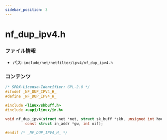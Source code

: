 ```yaml
---
sidebar_position: 3
---
```

# nf_dup_ipv4.h

### ファイル情報

- パス: `include/net/netfilter/ipv4/nf_dup_ipv4.h`

### コンテンツ

```h
/* SPDX-License-Identifier: GPL-2.0 */
#ifndef _NF_DUP_IPV4_H_
#define _NF_DUP_IPV4_H_

#include <linux/skbuff.h>
#include <uapi/linux/in.h>

void nf_dup_ipv4(struct net *net, struct sk_buff *skb, unsigned int hooknum,
		 const struct in_addr *gw, int oif);

#endif /* _NF_DUP_IPV4_H_ */

```

